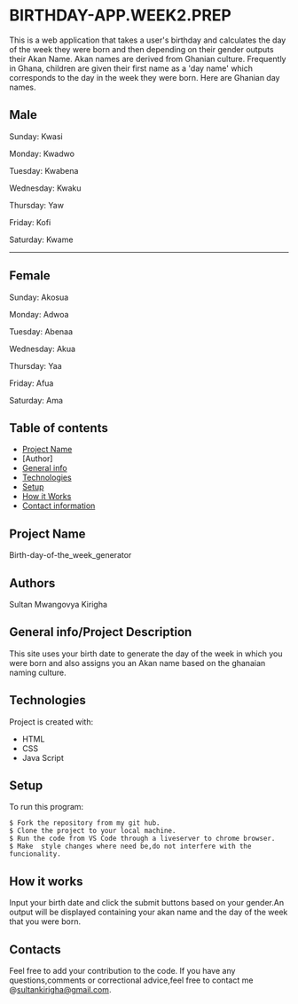 # BIRTHDAY-APP.WEEK2.PREP

This is a web application that takes a user's birthday and calculates the day of the week they were born and then depending on their gender outputs their Akan Name.
 Akan names are derived from Ghanian culture. 
 Frequently in Ghana, children are given their first name as a 'day name' which corresponds to the day in the week they were born. 
 Here are Ghanian day names.
## Male
Sunday: Kwasi

Monday: Kwadwo

Tuesday: Kwabena

Wednesday: Kwaku

Thursday:  Yaw

Friday: Kofi

Saturday: Kwame

---------------------------------------------------------------------------------

## Female
Sunday: Akosua

Monday: Adwoa

Tuesday: Abenaa

Wednesday: Akua

Thursday:  Yaa

Friday: Afua

Saturday: Ama
## Table of contents
* [Project Name](#Project)
* [Author]
* [General info](#general-info)
* [Technologies](#technologies)
* [Setup](#setup)
* [How it Works](#instructions)
* [Contact information](#contacts)

## Project Name
 Birth-day-of-the_week_generator
 ## Authors
Sultan Mwangovya Kirigha


## General info/Project Description
This site uses your birth date to generate the day of the week in which you were born and also assigns you an Akan name based on the ghanaian naming culture.
	
## Technologies
Project is created with:
* HTML
* CSS
* Java Script
	
## Setup
To run this program:

```
$ Fork the repository from my git hub.
$ Clone the project to your local machine.
$ Run the code from VS Code through a liveserver to chrome browser.
$ Make  style changes where need be,do not interfere with the funcionality.
```
## How it works
Input your birth date and click the submit buttons based on your gender.An output will be displayed containing your akan name and the day of the week that you were born.
## Contacts
Feel free to add your contribution to the code.
If you have any questions,comments or correctional advice,feel free to contact me @sultankirigha@gmail.com.